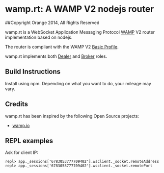 # wamp.rt: A WAMP V2 nodejs router
##Copyright Orange 2014, All Rights Reserved

wamp.rt is a WebSocket Application Messaging Protocol [WAMP](http://wamp.ws/) V2 router implementation based on nodejs.

The router is compliant with the WAMP V2 [Basic Profile](https://github.com/tavendo/WAMP/blob/master/spec/basic.md).

wamp.rt implements both [Dealer](https://github.com/tavendo/WAMP/blob/master/spec/basic.md#peers-and-roles) and [Broker](https://github.com/tavendo/WAMP/blob/master/spec/basic.md#peers-and-roles) roles.

## Build Instructions

Install using npm. Depending on what you want to do, your mileage may vary.

## Credits

wamp.rt has been inspired by the following Open Source projects:

- [wamp.io](https://github.com/nicokaiser/wamp.io) 

## REPL examples

Ask for client IP:

    repl> app._sessions['6783053777709402'].wsclient._socket.remoteAddress
    repl> app._sessions['6783053777709402'].wsclient._socket.remotePort